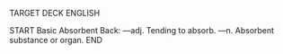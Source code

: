 TARGET DECK
ENGLISH

START
Basic
Absorbent
Back: —adj. Tending to absorb. —n. Absorbent substance or organ.
END
